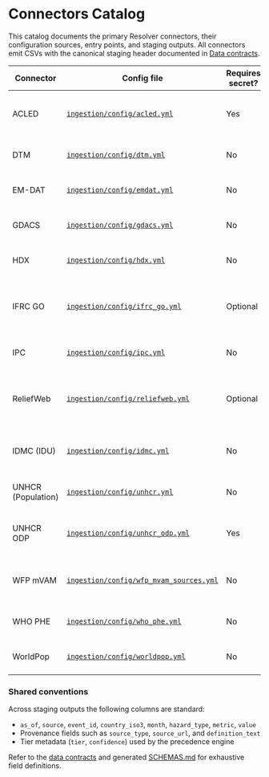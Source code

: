 # Connectors Catalog

This catalog documents the primary Resolver connectors, their configuration sources, entry points, and staging outputs. All connectors emit CSVs with the canonical staging header documented in [Data contracts](data_contracts.md).

| Connector | Config file | Requires secret? | Secret name(s) | Notes |
|---|---|---|---|---|
| ACLED | [`ingestion/config/acled.yml`](../ingestion/config/acled.yml) | Yes | `ACLED_REFRESH_TOKEN` (or `ACLED_TOKEN` / `ACLED_USERNAME`+`ACLED_PASSWORD`) | Pulls a 450‑day window at 1,000 records per request and skips unless ACLED credentials are present.【F:resolver/ingestion/config/acled.yml†L1-L5】【F:resolver/ingestion/run_all_stubs.py†L268-L277】 |
| DTM | [`ingestion/config/dtm.yml`](../ingestion/config/dtm.yml) | No | – | Consumes file-based sources and converts displacement stocks to monthly flows via the `diff_nonneg` rule.【F:resolver/ingestion/config/dtm.yml†L2-L6】 |
| EM-DAT | [`ingestion/config/emdat.yml`](../ingestion/config/emdat.yml) | No | – | Reads licensed EM-DAT extracts from the configured file path and allocates multi-month events linearly.【F:resolver/ingestion/config/emdat.yml†L2-L9】 |
| GDACS | [`ingestion/config/gdacs.yml`](../ingestion/config/gdacs.yml) | No | – | Fetches a 365-day event window with five retry attempts and 2s backoff to stay within API limits.【F:resolver/ingestion/config/gdacs.yml†L2-L8】 |
| HDX | [`ingestion/config/hdx.yml`](../ingestion/config/hdx.yml) | No | – | Queries HDX with HXL tag preference, up to 500 datasets per run, filtering by humanitarian plan topics.【F:resolver/ingestion/config/hdx.yml†L1-L18】 |
| IFRC GO | [`ingestion/config/ifrc_go.yml`](../ingestion/config/ifrc_go.yml) | Optional | `GO_API_TOKEN` | Covers a 45-day window across Field Reports, Appeals, and Situation Reports; an optional token header helps when rate-limited.【F:resolver/ingestion/config/ifrc_go.yml†L2-L17】【F:resolver/ingestion/ifrc_go_client.py†L5-L14】 |
| IPC | [`ingestion/config/ipc.yml`](../ingestion/config/ipc.yml) | No | – | Enables specific IPC feeds via YAML and defaults to unauthenticated downloads.【F:resolver/ingestion/config/ipc.yml†L1-L5】 |
| ReliefWeb | [`ingestion/config/reliefweb.yml`](../ingestion/config/reliefweb.yml) | Optional | `RELIEFWEB_APPNAME` | Pulls a 30-day window with 0.6 s pauses between 100-row pages; the connector falls back to the configured app name when no secret is set.【F:resolver/ingestion/config/reliefweb.yml†L20-L25】【F:resolver/ingestion/reliefweb_client.py†L1211-L1221】 |
| IDMC (IDU) | [`ingestion/config/idmc.yml`](../ingestion/config/idmc.yml) | No | – | Offline-only skeleton that loads bundled fixtures and emits normalized displacement flow and stock metrics.【F:resolver/ingestion/idmc/cli.py†L11-L72】【F:resolver/ingestion/idmc/client.py†L13-L37】 |
| UNHCR (Population) | [`ingestion/config/unhcr.yml`](../ingestion/config/unhcr.yml) | No | – | Requests monthly asylum applications with a 60-day window, 500-row page limit, and two-page cap per run.【F:resolver/ingestion/config/unhcr.yml†L2-L19】 |
| UNHCR ODP | [`ingestion/config/unhcr_odp.yml`](../ingestion/config/unhcr_odp.yml) | Yes | `UNHCR_ODP_USERNAME`, `UNHCR_ODP_PASSWORD`, `UNHCR_ODP_CLIENT_ID`, `UNHCR_ODP_CLIENT_SECRET` | Scrapes monthly sea-arrival widgets (max one page) and only runs when the full credential set is present.【F:resolver/ingestion/config/unhcr_odp.yml†L2-L11】【F:resolver/ingestion/run_all_stubs.py†L278-L291】 |
| WFP mVAM | [`ingestion/config/wfp_mvam_sources.yml`](../ingestion/config/wfp_mvam_sources.yml) | No | – | Harvests indicators from the configured source list; authentication block is empty by default.【F:resolver/ingestion/config/wfp_mvam_sources.yml†L1-L3】 |
| WHO PHE | [`ingestion/config/who_phe.yml`](../ingestion/config/who_phe.yml) | No | – | Pulls disease-specific feeds defined in YAML, with empty `auth` placeholders for optional credentials.【F:resolver/ingestion/config/who_phe.yml†L1-L9】 |
| WorldPop | [`ingestion/config/worldpop.yml`](../ingestion/config/worldpop.yml) | No | – | Loads the unadjusted national totals product for the listed years to supply denominator data.【F:resolver/ingestion/config/worldpop.yml†L1-L14】 |

### Shared conventions

Across staging outputs the following columns are standard:

- `as_of`, `source`, `event_id`, `country_iso3`, `month`, `hazard_type`, `metric`, `value`
- Provenance fields such as `source_type`, `source_url`, and `definition_text`
- Tier metadata (`tier`, `confidence`) used by the precedence engine

Refer to the [data contracts](data_contracts.md) and generated [SCHEMAS.md](../../SCHEMAS.md) for exhaustive field definitions.
